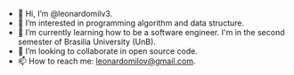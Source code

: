 - 👋 Hi, I’m @leonardomilv3.
- 👀 I’m interested in programming algorithm and data structure.
- 🌱 I’m currently learning how to be a software engineer. I'm in the second semester of Brasilia University (UnB).
- 💞️ I’m looking to collaborate in open source code.
- 📫 How to reach me: leonardomilov@gmail.com.
